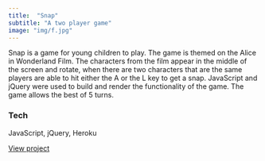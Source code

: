 ```yaml
---
title:  "Snap"
subtitle: "A two player game"
image: "img/f.jpg"
---
```


<!-- ### A two player game -->
Snap is a game for young children to play. The game is themed on the Alice in Wonderland Film. The characters from the film appear in the middle of the screen and rotate, when there are two characters that are the same players are able to hit either the A or the L key to get a snap. JavaScript and jQuery were used to build and render the functionality of the game. The game allows the best of 5 turns.

### Tech 
JavaScript, jQuery, Heroku


<a href="https://powerful-bastion-45112.herokuapp.com/">View project</a>
<!-- <a href="https://github.com/scribble79/WDI-PROJECT-1"><i class="fa fa-github-square fa-3x"></i></a> -->